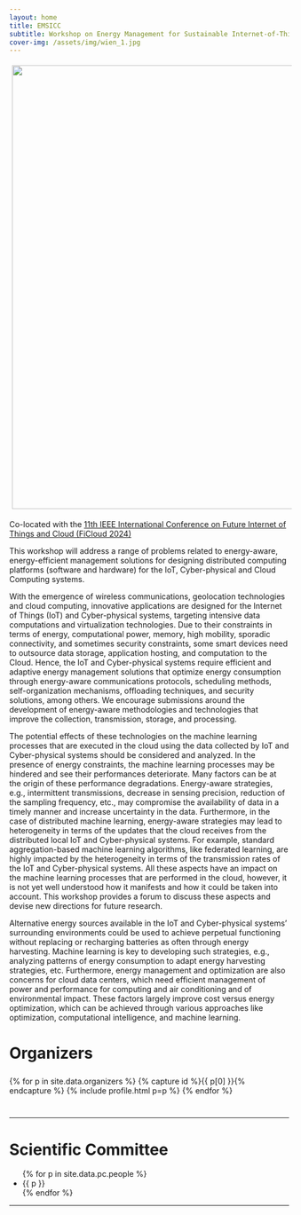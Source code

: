 ```yaml
---
layout: home
title: EMSICC
subtitle: Workshop on Energy Management for Sustainable Internet-of-Things and Cloud Computing (Vienna, Austria [Hybrid] 19-21 August 2024)
cover-img: /assets/img/wien_1.jpg
---
```


<div>
  <img
    src="{{ site.baseurl }}/assets/img/logo_emsicc2024_fond-fonce.png"
    style="width: 800px;margin:5px"
  />
</div>

Co-located with the [11th IEEE International Conference on Future Internet of Things and Cloud (FiCloud 2024)](https://ficloud.org/2024/)

This workshop will address a range of problems related to energy-aware, energy-efficient management
solutions for designing distributed computing platforms (software and hardware) for the IoT, Cyber-physical
and Cloud Computing systems.

With the emergence of wireless communications, geolocation technologies and cloud computing, innovative applications are designed for the Internet of Things (IoT) and Cyber-physical systems, targeting intensive data computations and virtualization technologies. Due to their constraints in terms of energy, computational power, memory, high mobility, sporadic connectivity, and sometimes security constraints, some smart devices need to outsource data storage, application hosting, and computation to the Cloud. Hence, the IoT and Cyber-physical systems require efficient and adaptive energy management solutions that optimize energy consumption through energy-aware communications protocols, scheduling methods, self-organization mechanisms, offloading techniques, and security solutions, among others. We encourage submissions around the development of energy-aware methodologies and technologies that improve the collection, transmission, storage, and processing.

The potential effects of these technologies on the machine learning processes that are executed in the cloud using the data collected by IoT and Cyber-physical systems should be considered and analyzed. In the presence of energy constraints, the machine learning processes may be hindered and see their performances deteriorate. Many factors can be at the origin of these performance degradations. Energy-aware strategies, e.g., intermittent transmissions, decrease in sensing precision, reduction of the sampling frequency, etc., may compromise the availability of data in a timely manner and increase uncertainty in the data. Furthermore, in the case of distributed machine learning, energy-aware strategies may lead to heterogeneity in terms of the updates that the cloud receives from the distributed local IoT and Cyber-physical systems. For example, standard aggregation-based machine learning algorithms, like federated learning, are highly impacted by the heterogeneity in terms of the transmission rates of the IoT and Cyber-physical systems. All these aspects have an impact on the machine learning processes that are performed in the cloud, however, it is not yet well understood how it manifests and how it could be taken into account. This workshop provides a forum to discuss these aspects and devise new directions for future research.

Alternative energy sources available in the IoT and Cyber-physical systems’ surrounding environments could be used to achieve perpetual functioning without replacing or recharging batteries as often through energy harvesting. Machine learning is key to developing such strategies, e.g., analyzing patterns of energy consumption to adapt energy harvesting strategies, etc. Furthermore, energy management and optimization are also concerns for cloud data centers, which need efficient management of power and performance for computing and air conditioning and of environmental impact. These factors largely improve cost versus energy optimization, which can be achieved through various approaches like optimization, computational intelligence, and machine learning.




# Organizers

<div class="container" style="margin-top: 25px;margin-bottom: 40px;">
  <div class="row">
    {% for p in site.data.organizers %}
    {% capture id %}{{ p[0] }}{% endcapture %}
    {% include profile.html p=p %}
    {% endfor %}
  </div>
</div>
<hr>

# Scientific Committee

<div class="container">
  <ul class="list-group list-group-flush">
    {% for p in site.data.pc.people %}
      <li class="list-group-item col-xs-12 col-sm-12 col-md-12">{{ p }}</li>
    {% endfor %}
  </ul>
</div>
<hr>
